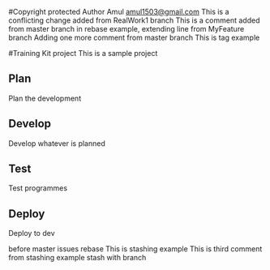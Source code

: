 #Copyright protected
Author Amul amul1503@gmail.com
This is a conflicting change added from RealWork1 branch
This is a comment added from master branch in rebase example, extending line from MyFeature branch
Adding one more comment from master branch
This is tag example

#Training Kit project
This is a sample project

## Plan
Plan the development

## Develop
Develop whatever is planned

## Test
Test programmes

## Deploy
Deploy to dev

before master issues rebase
This is stashing example
This is third comment from stashing example
stash with branch